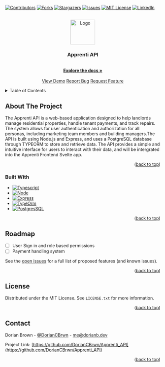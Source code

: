<!-- Improved compatibility of back to top link: See: https://github.com/othneildrew/Best-README-Template/pull/73 -->
<a name="readme-top"></a>
<!--
*** Thanks for checking out the Best-README-Template. If you have a suggestion
*** that would make this better, please fork the repo and create a pull request
*** or simply open an issue with the tag "enhancement".
*** Don't forget to give the project a star!
*** Thanks again! Now go create something AMAZING! :D
-->

<!-- PROJECT SHIELDS -->
<!--
*** I'm using markdown "reference style" links for readability.
*** Reference links are enclosed in brackets [ ] instead of parentheses ( ).
*** See the bottom of this document for the declaration of the reference variables
*** for contributors-url, forks-url, etc. This is an optional, concise syntax you may use.
*** https://www.markdownguide.org/basic-syntax/#reference-style-links
-->
[![Contributors][contributors-shield]][contributors-url]
[![Forks][forks-shield]][forks-url]
[![Stargazers][stars-shield]][stars-url]
[![Issues][issues-shield]][issues-url]
[![MIT License][license-shield]][license-url]
[![LinkedIn][linkedin-shield]][linkedin-url]

<!-- PROJECT LOGO -->
<br />
<div align="center">
  <a href="https://github.com/DorianCBrwn/Apprenti_API">
    <img src="images/logo.png" alt="Logo" width="80" height="80">
  </a>

<h3 align="center">Apprenti API</h3>

  <p align="center">
    <br />
    <a href="https://github.com/DorianCBrwn/Apprenti_API"><strong>Explore the docs »</strong></a>
    <br />
    <br />
    <a href="https://github.com/DorianCBrwn/Apprenti_API">View Demo</a>
    <a href="https://github.com/DorianCBrwn/Apprenti_API/issues">Report Bug</a>
    <a href="https://github.com/DorianCBrwn/Apprenti_API/issues">Request Feature</a>
  </p>
</div>

<!-- TABLE OF CONTENTS -->
<details>
  <summary>Table of Contents</summary>
  <ol>
    <li>
      <a href="#about-the-project">About The Project</a>
      <ul>
        <li><a href="#built-with">Built With</a></li>
      </ul>
    </li>
    <!-- <li>
      <a href="#getting-started">Getting Started</a>
      <ul>
        <li><a href="#prerequisites">Prerequisites</a></li>
        <li><a href="#installation">Installation</a></li>
      </ul>
    </li>
    <li><a href="#usage">Usage</a></li> -->
    <li><a href="#roadmap">Roadmap</a></li>
    <!-- <li><a href="#contributing">Contributing</a></li> -->
    <li><a href="#license">License</a></li>
    <li><a href="#contact">Contact</a></li>
    <!-- <li><a href="#acknowledgments">Acknowledgments</a></li> -->
  </ol>
</details>

<!-- ABOUT THE PROJECT -->
## About The Project

<!-- [![Product Name Screen Shot][product-screenshot]](https://example.com) -->
The Apprenti API is a web-based application designed to help landlords manage residential properties, handle tenant payments, and track repairs. The system allows for user authentication and authorization for all personas, including marketing team members and building managers.The API is built using Node.js and Express, and uses a PostgreSQL database through TYPEORM to store and retrieve data. The API provides a simple and intuitive interface for users to interact with their data, and will be intergrated into the Apprenti Frontend Svelte app.

<p align="right">(<a href="#readme-top">back to top</a>)</p>

### Built With

* [![Typescript][Typescript.org]][Typescript-url]
* [![Node][Node.js]][Node-url]
* [![Express][Express.js]][Express-url]
* [![TypeOrm][TypeORM.io]][TypeORM-url]
* [![PostgresSQL][PostgresSQL.org]][PostgresSQL-url]

<p align="right">(<a href="#readme-top">back to top</a>)</p>

<!-- GETTING STARTED -->
<!-- ## Getting Started

This is an example of how you may give instructions on setting up your project locally.
To get a local copy up and running follow these simple example steps.

### Prerequisites

This is an example of how to list things you need to use the software and how to install them.

* npm

  ```sh
  npm install npm@latest -g
  ```

### Installation

1. Get a free API Key at [https://example.com](https://example.com)
2. Clone the repo

   ```sh
   git clone https://github.com/DorianCBrwn/Apprenti_API.git
   ```

3. Install NPM packages

   ```sh
   npm install
   ```

4. Enter your API in `config.js`

   ```js
   const API_KEY = 'ENTER YOUR API';
   ```

<p align="right">(<a href="#readme-top">back to top</a>)</p> -->

<!-- USAGE EXAMPLES -->
<!-- ## Usage

Use this space to show useful examples of how a project can be used. Additional screenshots, code examples and demos work well in this space. You may also link to more resources.

_For more examples, please refer to the [Documentation](https://example.com)_

<p align="right">(<a href="#readme-top">back to top</a>)</p> -->

<!-- ROADMAP -->
## Roadmap

* [ ] User Sign in and role based permissions
* [ ] Payment handling system
<!-- * [ ] Feature 3
  * [ ] Nested Feature -->

See the [open issues](https://github.com/DorianCBrwn/Apprenti_API/issues) for a full list of proposed features (and known issues).

<p align="right">(<a href="#readme-top">back to top</a>)</p>

<!-- CONTRIBUTING -->
<!-- ## Contributing

Contributions are what make the open source community such an amazing place to learn, inspire, and create. Any contributions you make are **greatly appreciated**.

If you have a suggestion that would make this better, please fork the repo and create a pull request. You can also simply open an issue with the tag "enhancement".
Don't forget to give the project a star! Thanks again!

1. Fork the Project
2. Create your Feature Branch (`git checkout -b feature/AmazingFeature`)
3. Commit your Changes (`git commit -m 'Add some AmazingFeature'`)
4. Push to the Branch (`git push origin feature/AmazingFeature`)
5. Open a Pull Request

<p align="right">(<a href="#readme-top">back to top</a>)</p> -->

<!-- LICENSE -->
## License

Distributed under the MIT License. See `LICENSE.txt` for more information.

<p align="right">(<a href="#readme-top">back to top</a>)</p>

<!-- CONTACT -->
## Contact

Dorian Brown - [@DorianCBrwn](https://twitter.com/DorianCBrwn) - me@dorianb.dev

Project Link: [https://github.com/DorianCBrwn/Apprenti_API](https://github.com/DorianCBrwn/Apprenti_API)

<p align="right">(<a href="#readme-top">back to top</a>)</p>

<!-- ACKNOWLEDGMENTS -->
<!-- ## Acknowledgments

* []()
* []()
* []()

<p align="right">(<a href="#readme-top">back to top</a>)</p> -->

<!-- MARKDOWN LINKS & IMAGES -->
<!-- https://www.markdownguide.org/basic-syntax/#reference-style-links -->
[contributors-shield]: https://img.shields.io/github/contributors/DorianCBrwn/Apprenti_API.svg?style=for-the-badge
[contributors-url]: https://github.com/DorianCBrwn/Apprenti_API/graphs/contributors
[forks-shield]: https://img.shields.io/github/forks/DorianCBrwn/Apprenti_API.svg?style=for-the-badge
[forks-url]: https://github.com/DorianCBrwn/Apprenti_API/network/members
[stars-shield]: https://img.shields.io/github/stars/DorianCBrwn/Apprenti_API.svg?style=for-the-badge
[stars-url]: https://github.com/DorianCBrwn/Apprenti_API/stargazers
[issues-shield]: https://img.shields.io/github/issues/DorianCBrwn/Apprenti_API.svg?style=for-the-badge
[issues-url]: https://github.com/DorianCBrwn/Apprenti_API/issues
[license-shield]: https://img.shields.io/github/license/DorianCBrwn/Apprenti_API.svg?style=for-the-badge
[license-url]: https://github.com/DorianCBrwn/Apprenti_API/blob/master/LICENSE.txt
[linkedin-shield]: https://img.shields.io/badge/-LinkedIn-black.svg?style=for-the-badge&logo=linkedin&colorB=555
[linkedin-url]: https://linkedin.com/in/dorian-brown-dev
<!-- [product-screenshot]: images/screenshot.png -->
[Node.js]: https://img.shields.io/badge/Node.js-43853D?style=for-the-badge&logo=node.js&logoColor=white
[Node-url]: https://nodejs.org/en
[Express.js]: https://img.shields.io/badge/Express.js-404D59?style=for-the-badge
[Express-url]: https://expressjs.com
[Typescript.org]: https://img.shields.io/badge/TypeScript-007ACC?style=for-the-badge&logo=typescript&logoColor=white
[Typescript-url]: https://www.typescriptlang.org
[TypeORM.io]: https://img.shields.io/static/v1?style=for-the-badge&message=Typeform&color=262627&logo=Typeform&logoColor=FFFFFF&label=
[TypeORM-url]: https://typeorm.io
[PostgresSQL.org]: https://img.shields.io/badge/PostgreSQL-316192?style=for-the-badge&logo=postgresql&logoColor=white
[PostgresSQL-url]: https://www.postgresql.org
